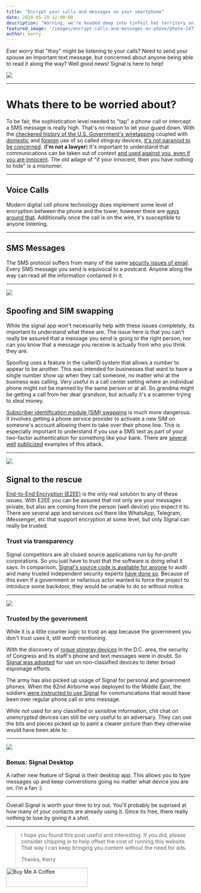 ```yaml
---
title: "Encrypt your calls and messages on your smartphone"
date: 2020-05-19 12:00:00
description: "Warning, we're headed deep into tinfoil hat territory on this one. Keeping prying eyes and ears away from your mobile phone communications is easier than you probably think. "
featured_image: '/images/encrypt-calls-and-messages-on-phone/photo-1477244075012-5cc28286e465.webp'
author: kerry
---
```


Ever worry that "they" might be listening to your calls? Need to send your spouse an important text message, but concerned about anyone being able to read it along the way? Well good news! Signal is here to help!

![](/images/encrypt-calls-and-messages-on-phone/photo-1524860769472-246b6afea403.jpeg)

---

# Whats there to be worried about?

To be fair, the sophistication level needed to "tap" a phone call or intercept a SMS message is really high. That's no reason to let your guard down. With the [checkered history of the U.S. Government's wiretapping](https://www.aclu.org/other/myths-and-realities-about-patriot-act) coupled with [domestic](https://www.eff.org/pages/cell-site-simulatorsimsi-catchers) and [foreign](https://www.wired.com/story/dcs-stingray-dhs-surveillance/) use of so called stingray devices, [it's not paranoid to be concerned](https://www.aclu.org/issues/privacy-technology/surveillance-technologies/stingray-tracking-devices-whos-got-them). (**I'm not a lawyer**) It's important to understand that communications can be taken out of context [and used against you, even if you are innocent](https://www.youtube.com/watch?v=d-7o9xYp7eE). The old adage of "if your innocent, then you have nothing to hide" is a misnomer. 

---

## Voice Calls

Modern digital cell phone technology does implement some level of encryption between the phone and the tower, however there are [ways around that](https://arstechnica.com/information-technology/2018/06/lte-wireless-connections-used-by-billions-arent-as-secure-as-we-thought/). Additionally once the call is on the wire, it's susceptible to anyone listening.  

---

## SMS Messages

The SMS protocol suffers from many of the same [security issues of email](https://kerryhatcher.ghost.io/its-time-to-switch-to-a-new-email-provider/). Every SMS message you send is equivocal to a postcard. Anyone along the way can read all the information contained in it. 

---

![](/images/encrypt-calls-and-messages-on-phone/photo-1562831915-6524120efded.jpeg)

## Spoofing and SIM swapping

While the signal app won't necessarily help with these issues completely, its important to understand what these are. The issue here is that you can't really be assured that a message you send is going to the right person, nor can you know that a message you receive is actually from who you think they are.

Spoofing uses a feature in the callerID system that allows a number to appear to be another. This was intended for businesses that want to have a single number show up when they call someone, no matter who at the business was calling. Very useful in a call center setting where an individual phone might not be manned by the same person or at all. So grandma might be getting a call from her dear grandson, but actually it's a scammer trying to steal money. 

[Subscriber identification module (SIM) swapping](https://www.consumer.ftc.gov/blog/2019/10/sim-swap-scams-how-protect-yourself) is much more dangerous. It involves getting a phone service provider to activate a new SIM on someone's account allowing them to take over their phone line. This is especially important to understand if you use a SMS text as part of your two-factor authentication for something like your bank. There are [several](https://www.vice.com/en_us/article/j5bpg7/sim-hijacking-t-mobile-stories) [well](https://cointelegraph.com/news/victim-of-24-million-sim-swap-case-writes-open-letter-to-fcc-chairman) [publicized](https://krebsonsecurity.com/2019/05/nine-charged-in-alleged-sim-swapping-ring/) examples of this attack. 


---


![](/images/encrypt-calls-and-messages-on-phone/signal-1.png)


## Signal to the rescue

[End-to-End Encryption (E2EE)](https://www.wired.com/2014/11/hacker-lexicon-end-to-end-encryption/) is the only real solution to any of these issues. With E2EE you can be assured that not only are your messages private, but also are coming from the person (well device) you expect it to. There are several app and services out there like WhatsApp, Telegram, iMessenger, etc that support encryption at some level, but only Signal can really be trusted. 

### Trust via transparency

Signal competitors are all closed source applications run by for-profit corporations. So you just have to trust that the software is doing what it says. In comparison, [Signal's source code is available for anyone](https://github.com/signalapp) to audit and many trusted independent security experts [have done so](https://eprint.iacr.org/2016/1013.pdf). Because of this even if a government or nefarious actor wanted to force the project to introduce some backdoor, they would be unable to do so without notice. 

---


![](/images/encrypt-calls-and-messages-on-phone/image-3.png)

### Trusted by the government

While it is a little counter logic to trust an app because the government you don't trust uses it, still worth mentioning.

With the discovery of [rogue stingray devices](https://www.wired.com/story/dcs-stingray-dhs-surveillance/) in the D.C. area, the security of Congress and its staff's phone and text messages were in doubt. So [Signal was adopted](https://www.wired.com/story/dcs-stingray-dhs-surveillance/) for use on non-classified devices to deter broad espionage efforts.

The army has also picked up usage of Signal for personal and government phones. When the 82nd Airborne was deployed to the Middle East, the soldiers [were instructed to use Signal](https://www.militarytimes.com/flashpoints/2020/01/23/deployed-82nd-airborne-unit-told-to-use-these-encrypted-messaging-apps-on-government-cellphones/) for communications that would have been over regular phone call or sms message.  


While not used for any classified or sensitive information, chit chat on unencrypted devices can still be very useful to an adversary. They can use the bits and pieces picked up to paint a clearer picture than they otherwise would have been able to.   

---

![](/images/encrypt-calls-and-messages-on-phone/image-4.png)


### Bonus: Signal Desktop

A rather new feature of Signal is their desktop app. This allows you to type messages up and keep converstions going no matter what device you are on. I'm a fan :) 

---

Overall Signal is worth your time to try out. You'll probably be suprised at how many of your contacts are already using it. Since its free, there really nothing to lose by giving it a shot. 

--- 

> I hope you found this post useful and interesting. If you did, please consider chipping in to help offset the cost of running this website. That way I can keep bringing you content without the need for ads.  
>   
> Thanks, Kerry

<a href="https://www.buymeacoffee.com/kerryhatcher" target="_blank"><img src="https://cdn.buymeacoffee.com/buttons/arial-green.png" alt="Buy Me A Coffee" style="height: 51px !important;width: 217px !important;" ></a>